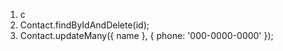 1. c 
2. Contact.findByIdAndDelete(id);
3. Contact.updateMany({ name }, { phone: '000-0000-0000' });